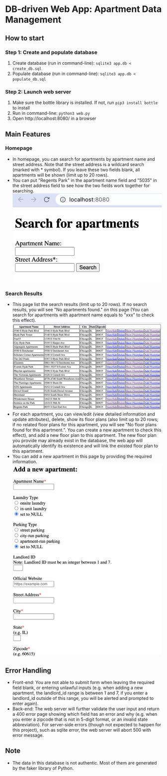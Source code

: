 # DB-driven Web App: Apartment Data Management

## How to start
### Step 1: Create and populate database
1. Create database (run in command-line): ```sqlite3 app.db < create_db.sql```
2. Populate database (run in command-line): ```sqlite3 app.db < populate_db.sql```

### Step 2: Launch web server
1. Make sure the bottle library is installed. If not, run ```pip3 install bottle``` to install
2. Run in command-line: ```python3 web.py```
3. Open http://localhost:8080/ in a browser


## Main Features
### Homepage
- In homepage, you can search for apartments by apartment name and street address. Note that the street address is a wildcard search (marked with * symbol). If you leave these two fields blank, all apartments will be shown (limit up to 20 rows).
- You can put "Regents Park" in the apartment name field and "5035" in the street address field to see how the two fields work together for searching.
![homepage](images/homepage.png)

### Search Results
- This page list the search results (limit up to 20 rows). If no search results, you will see "No apartments found." on this page (You can search for apartments with apartment name equals to "xxx" to check this effect).
![search_results](images/search_results.png)
- For each apartment, you can view/edit (view detailed information and update attributes), delete, show its floor plans (also limit up to 20 rows; if no related floor plans for this apartment, you will see "No floor plans found for this apartment.". You can create a new apartment to check this effect), and add a new floor plan to this apartment. The new floor plan you provide may already exist in the database, the web app will automatically identify its existence and will link the existed floor plan to this apartment.
- You can add a new apartment in this page by providing the required information.
![](images/add_apt.png)


## Error Handling
- Front-end: You are not able to submit form when leaving the required field blank, or entering unlawful inputs (e.g. when adding a new apartment, the landlord_id range is between 1 and 7, if you enter a landlord_id outside of this range, you will be alerted and prompted to enter again).
- Back-end: The web server will further validate the user input and return a 400 error page showing which field has an error and why (e.g. when you enter a zipcode that is not in 5-digit format, or an invalid state abbreviation). For server-side errors (though not expected to happen for this project), such as sqlite error, the web server will abort 500 with error message.

## Note
- The data in this database is not authentic. Most of them are generated by the faker library of Python.